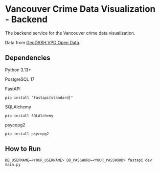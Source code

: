 # Vancouver Crime Data Visualization - Backend
The backend service for the Vancouver crime data visualization.

Data from [GeoDASH VPD Open Data](https://geodash.vpd.ca/opendata/#).

## Dependencies
Python 3.13+

PostgreSQL 17

FastAPI

    pip install "fastapi[standard]"

SQLAlchemy

    pip install SQLAlchemy
  
psycopg2

    pip install psycopg2

## How to Run
    DB_USERNAME=<YOUR_USERNAME> DB_PASSWORD=<YOUR_PASSWORD> fastapi dev main.py
